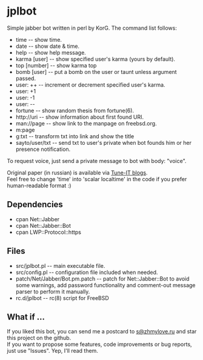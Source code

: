 # jplbot
Simple jabber bot written in perl by KorG.
The command list follows:
* time           -- show time.
* date           -- show date & time.
* help           -- show help message.
* karma [user]   -- show specified user's karma (yours by default).
* top [number]   -- show karma top
* bomb [user]    -- put a bomb on the user or taunt unless argument passed.
* user: ++       -- increment or decrement specified user's karma.
* user: +1
* user: -1
* user: --
* fortune        -- show random thesis from fortune(6).
* http://uri     -- show information about first found URI.
* man://page     -- show link to the manpage on freebsd.org.
* m:page
* g:txt          -- transform txt into link and show the title
* sayto/user/txt -- send txt to user's private when bot founds him or her presence notification.

To request voice, just send a private message to bot with body: "voice".

Original paper (in russian) is available via [Tune-IT blogs](http://www.tune-it.ru/web/korg/home/-/blogs/пишем-простенького-jabber-бота-на-perl).  
Feel free to change 'time' into 'scalar localtime' in the code if you prefer human-readable format :)

## Dependencies
* cpan Net::Jabber
* cpan Net::Jabber::Bot
* cpan LWP::Protocol::https

## Files
* src/jplbot.pl                        -- main executable file.
* src/config.pl                        -- configuration file included when needed.
* patch/Net/Jabber/Bot.pm.patch        -- patch for Net::Jabber::Bot to avoid some warnings, add password functionality and comment-out message parser to perform it manually.
* rc.d/jplbot                          -- rc(8) script for FreeBSD

## What if ...
If you liked this bot, you can send me a postcard to [s@zhmylove.ru](mailto:s@zhmylove.ru) and star this project on the github.  
If you want to propose some features, code improvements or bug reports, just use "Issues". Yep, I'll read them.
